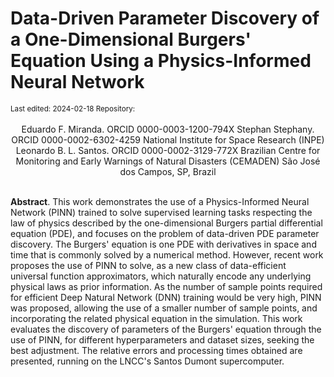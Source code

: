 # Data-Driven Parameter Discovery of a One-Dimensional Burgers' Equation Using a Physics-Informed Neural Network 

<small>
Last edited: 2024-02-18  
Repository: <http://efurlanm.github.io/425/>
</small>
<br>
<br>

<center>
Eduardo F. Miranda. ORCID 0000-0003-1200-794X  
Stephan Stephany. ORCID 0000-0002-6302-4259  
National Institute for Space Research (INPE)  
Leonardo B. L. Santos. ORCID 0000-0002-3129-772X  
Brazilian Centre for Monitoring and Early Warnings of Natural Disasters (CEMADEN)  
São José dos Campos, SP, Brazil  
</center>
<br>

**Abstract**. This work demonstrates the use of a Physics-Informed Neural Network (PINN) trained to solve supervised learning tasks respecting the law of physics described by the one-dimensional Burgers partial differential equation (PDE), and focuses on the problem of data-driven PDE parameter discovery. The Burgers' equation is one PDE with derivatives in space and time that is commonly solved by a numerical method. However, recent work proposes the use of PINN to solve, as a new class of data-efficient universal function approximators, which naturally encode any underlying physical laws as prior information. As the number of sample points required for efficient Deep Natural Network (DNN) training would be very high, PINN was proposed, allowing the use of a smaller number of sample points, and incorporating the related physical equation in the simulation. This work evaluates the discovery of parameters of the Burgers' equation through the use of PINN, for different hyperparameters and dataset sizes, seeking the best adjustment. The relative errors and processing times obtained are presented, running on the LNCC's Santos Dumont supercomputer.
